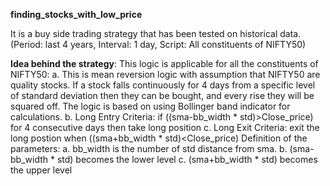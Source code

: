**finding_stocks_with_low_price**

It is a buy side trading strategy that has been tested on historical data.
(Period: last 4 years, Interval: 1 day, Script: All constituents of NIFTY50)


**Idea behind the strategy**:
This logic is applicable for all the constituents of NIFTY50:
a. This is mean reversion logic with assumption that NIFTY50 are quality stocks. If a stock falls continuously for 4 days from a specific level of standard deviation then they can be bought, and every rise they will be squared off. The logic is based on using Bollinger band indicator for calculations.
b. Long Entry Criteria: if ((sma-bb_width * std)>Close_price) for 4 consecutive days then take long position
c. Long Exit Criteria: exit the long postion when ((sma+bb_width * std)<Close_price)
Definition of the parameters:
a. bb_width is the number of std distance from sma.
b. (sma-bb_width * std) becomes the lower level
c. (sma+bb_width * std) becomes the upper level
